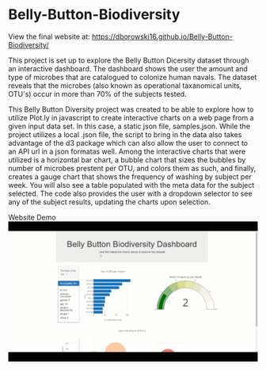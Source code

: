# Belly-Button-Biodiversity
View the final website at: https://dborowski16.github.io/Belly-Button-Biodiversity/

This project is set up to explore the Belly Button Dicersity dataset through an interactive dashboard.  The dashboard shows the user the amount and type of microbes that are catalogued to colonize human navals.  The dataset reveals that the microbes (also known as operational taxanomical units, OTU's) occur in more than 70% of the subjects tested.

This Belly Button Diversity project was created to be able to explore how to utilize Plot.ly in javascript to create interactive charts on a web page from a given input data set. In this case, a static json file, samples.json.  While the project utilizes a local .json file, the script to bring in the data also takes advantage of the d3 package which can also allow the user to connect to an API url in a json formatas well.  Among the interactive charts that were utilized is a horizontal bar chart, a bubble chart that sizes the bubbles by number of microbes prestent per OTU, and colors them as such, and finally, creates a gauge chart that shows the frequency of washing by subject per week.  You will also see a table populated with the meta data for the subject selected.  The code also provides the user with a dropdown selector to see any of the subject results, updating the charts upon selection.

Website Demo
![UFO Sightings](https://github.com/dborowski16/Belly-Button-Biodiversity/blob/master/static/Images/BBD%20demo.gif?raw=true)
